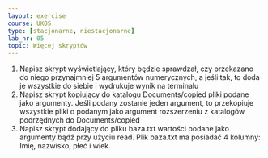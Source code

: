 ```yaml
---
layout: exercise
course: UKOS
type: [stacjonarne, niestacjonarne]
lab_nr: 05
topic: Więcej skryptów
---
```

1. Napisz skrypt wyświetlający, który będzie sprawdzał, czy przekazano do niego przynajmniej 5
argumentów numerycznych, a jeśli tak, to doda je wszystkie do siebie i wydrukuje wynik na
terminalu
2. Napisz skrypt kopiujący do katalogu Documents/copied pliki podane jako argumenty. Jeśli
podany zostanie jeden argument, to przekopiuje wszystkie pliki o podanym jako argument
rozszerzeniu z katalogów podrzędnych do Documents/copied
3. Napisz skrypt dodający do pliku baza.txt wartości podane jako argumenty bądź przy użyciu
read. Plik baza.txt ma posiadać 4 kolumny: Imię, nazwisko, płeć i wiek.